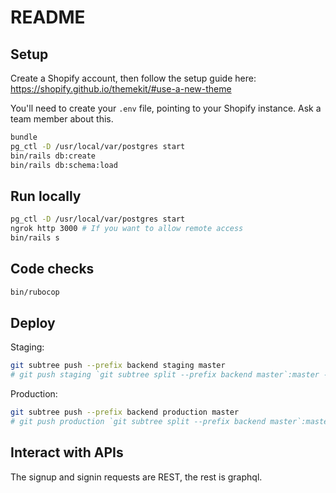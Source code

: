 # README

## Setup

Create a Shopify account, then follow the setup guide here:
https://shopify.github.io/themekit/#use-a-new-theme

You'll need to create your `.env` file, pointing to your Shopify instance. Ask a team member about this.

```sh
bundle
pg_ctl -D /usr/local/var/postgres start
bin/rails db:create
bin/rails db:schema:load
```

## Run locally

```sh
pg_ctl -D /usr/local/var/postgres start
ngrok http 3000 # If you want to allow remote access
bin/rails s
```

## Code checks

```sh
bin/rubocop
```

## Deploy

Staging:

```sh
git subtree push --prefix backend staging master
# git push staging `git subtree split --prefix backend master`:master --force # forced deploy (shouldn't be needed)
```

Production:

```sh
git subtree push --prefix backend production master
# git push production `git subtree split --prefix backend master`:master --force # forced deploy (shouldn't be needed)
```

## Interact with APIs

The signup and signin requests are REST, the rest is graphql.
